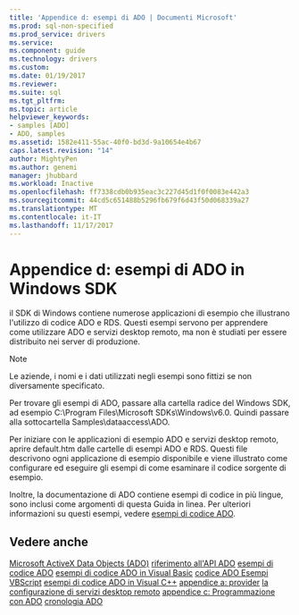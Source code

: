 ```yaml
---
title: 'Appendice d: esempi di ADO | Documenti Microsoft'
ms.prod: sql-non-specified
ms.prod_service: drivers
ms.service: 
ms.component: guide
ms.technology: drivers
ms.custom: 
ms.date: 01/19/2017
ms.reviewer: 
ms.suite: sql
ms.tgt_pltfrm: 
ms.topic: article
helpviewer_keywords:
- samples [ADO]
- ADO, samples
ms.assetid: 1582e411-55ac-40f0-bd3d-9a10654e4b67
caps.latest.revision: "14"
author: MightyPen
ms.author: genemi
manager: jhubbard
ms.workload: Inactive
ms.openlocfilehash: ff7338cdb0b935eac3c227d45d1f0f0083e442a3
ms.sourcegitcommit: 44cd5c651488b5296fb679f6d43f50d068339a27
ms.translationtype: MT
ms.contentlocale: it-IT
ms.lasthandoff: 11/17/2017
---
```

# <a name="appendix-d-ado-samples-in-the-windows-sdk"></a>Appendice d: esempi di ADO in Windows SDK
il SDK di Windows contiene numerose applicazioni di esempio che illustrano l'utilizzo di codice ADO e RDS. Questi esempi servono per apprendere come utilizzare ADO e servizi desktop remoto, ma non è studiati per essere distribuito nei server di produzione.

> [!NOTE]
>  Le aziende, i nomi e i dati utilizzati negli esempi sono fittizi se non diversamente specificato.

 Per trovare gli esempi di ADO, passare alla cartella radice del Windows SDK, ad esempio C:\Program Files\Microsoft SDKs\Windows\v6.0. Quindi passare alla sottocartella Samples\dataaccess\ADO.

 Per iniziare con le applicazioni di esempio ADO e servizi desktop remoto, aprire default.htm dalle cartelle di esempi ADO e RDS. Questi file descrivono ogni applicazione di esempio disponibile e viene illustrato come configurare ed eseguire gli esempi di come esaminare il codice sorgente di esempio.

 Inoltre, la documentazione di ADO contiene esempi di codice in più lingue, sono inclusi come argomenti di questa Guida in linea. Per ulteriori informazioni su questi esempi, vedere [esempi di codice ADO](../../../ado/reference/ado-api/ado-code-examples.md).

## <a name="see-also"></a>Vedere anche
 [Microsoft ActiveX Data Objects (ADO)](../../../ado/microsoft-activex-data-objects-ado.md) [riferimento all'API ADO](../../../ado/reference/ado-api/ado-api-reference.md) [esempi di codice ADO](../../../ado/reference/ado-api/ado-code-examples.md) [esempi di codice ADO in Visual Basic](../../../ado/reference/ado-api/ado-code-examples-in-visual-basic.md) [codice ADO Esempi VBScript](../../../ado/reference/ado-api/ado-code-examples-vbscript.md) [esempi di codice ADO in Visual C++](../../../ado/reference/ado-api/ado-code-examples-in-visual-c.md) [appendice a: provider](../../../ado/guide/appendixes/appendix-a-providers.md) [la configurazione di servizi desktop remoto](../../../ado/guide/remote-data-service/configuring-rds.md) [appendice c: Programmazione con ADO](../../../ado/guide/appendixes/appendix-c-programming-with-ado.md) [cronologia ADO](../../../ado/guide/ado-history.md)
